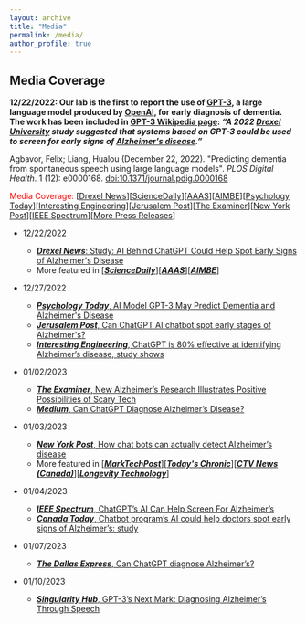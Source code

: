 ```yaml
---
layout: archive
title: "Media"
permalink: /media/
author_profile: true
---
```

Media Coverage
---
**12/22/2022: Our lab is the first to report the use of [GPT-3](https://en.wikipedia.org/wiki/GPT-3), a large language model produced by [OpenAI](https://en.wikipedia.org/wiki/OpenAI), for early diagnosis of dementia. The work has been included in [GPT-3 Wikipedia page](https://en.wikipedia.org/wiki/GPT-3): *“A 2022 [Drexel University](https://en.wikipedia.org/wiki/Drexel_University) study suggested that systems based on GPT-3 could be used to screen for early signs of [Alzheimer's disease](https://en.wikipedia.org/wiki/Alzheimer%27s_disease).”***

Agbavor, Felix; Liang, Hualou (December 22, 2022). "Predicting dementia from spontaneous speech using large language models". *PLOS Digital Health*. 1 (12): e0000168. [doi:10.1371/journal.pdig.0000168](https://doi.org/10.1371/journal.pdig.0000168)

<span style="color:red">Media Coverage:</span> [[Drexel News](https://drexel.edu/news/archive/2022/December/GPT-3-alzheimers-disease)][[ScienceDaily](https://www.sciencedaily.com/releases/2022/12/221222162415.htm)][[AAAS](https://www.eurekalert.org/news-releases/975246)][[AIMBE](https://aimbe.org/college-of-fellows/COF-1440/)][[Psychology Today](https://www.psychologytoday.com/us/blog/the-future-brain/202212/ai-model-gpt-3-may-predict-dementia-and-alzheimers-disease)][[Interesting Engineering](https://interestingengineering.com/innovation/chatgpts-ai-alzheimers-disease-diagnosis)][[Jerusalem Post](https://www.jpost.com/health-and-wellness/mind-and-spirit/article-725929)][[The Examiner](https://www.theexaminernews.com/new-alzheimers-research-illustrates-positive-possibilities-of-scary-tech/)][[New York Post](https://nypost.com/2023/01/03/chat-bots-could-be-key-to-early-alzheimers-detection)][[IEEE Spectrum](https://spectrum.ieee.org/gpt-3-ai-chat-alzheimers)][[More Press Releases](https://plos.altmetric.com/details/140454568/news)]
* 12/22/2022
  - [_**Drexel News**_: Study: AI Behind ChatGPT Could Help Spot Early Signs of Alzheimer's Disease](https://drexel.edu/news/archive/2022/December/GPT-3-alzheimers-disease)
  - More featured in [_**[ScienceDaily](https://www.sciencedaily.com/releases/2022/12/221222162415.htm)**_][_**[AAAS](https://www.eurekalert.org/news-releases/975246)**_][_**[AIMBE](https://aimbe.org/college-of-fellows/COF-1440/)**_]
* 12/27/2022
  - [_**Psychology Today**_, AI Model GPT-3 May Predict Dementia and Alzheimer's Disease](https://www.psychologytoday.com/us/blog/the-future-brain/202212/ai-model-gpt-3-may-predict-dementia-and-alzheimers-disease)
  - [_**Jerusalem Post**_, Can ChatGPT AI chatbot spot early stages of Alzheimer's?](https://www.jpost.com/health-and-wellness/mind-and-spirit/article-725929)
  - [_**Interesting Engineering**_, ChatGPT is 80% effective at identifying Alzheimer’s disease, study shows](https://interestingengineering.com/innovation/chatgpts-ai-alzheimers-disease-diagnosis)

* 01/02/2023
  - [_**The Examiner**_, New Alzheimer’s Research Illustrates Positive Possibilities of Scary Tech](https://www.theexaminernews.com/new-alzheimers-research-illustrates-positive-possibilities-of-scary-tech)
  - [_**Medium**_, Can ChatGPT Diagnose Alzheimer’s Disease?](https://medium.com/predict/can-chatgtp-diagnose-alzheimers-disease-ebf025ea7009)
* 01/03/2023
  - [_**New York Post**_, How chat bots can actually detect Alzheimer’s disease](https://nypost.com/2023/01/03/chat-bots-could-be-key-to-early-alzheimers-detection/)
  - More featured in [_**[MarkTechPost](https://www.marktechpost.com/2023/01/03/drexel-researchers-use-large-language-models-to-predict-dementia-from-spontaneous-speech/)**_][_**[Today's Chronic](https://todayschronic.com/chatgpts-ai-could-help-screen-for-alzheimers-disease/)**_][_**[CTV News (Canada)](https://www.ctvnews.ca/mobile/sci-tech/chatbot-program-s-ai-could-help-doctors-detect-early-signs-of-alzheimer-s-study-1.6215838)**_][_**[Longevity Technology](https://longevity.technology/news/could-the-ai-behind-chatgpt-help-to-detect-early-signs-of-alzheimers/)**_]
* 01/04/2023
  - [_**IEEE Spectrum**_, ChatGPT’s AI Can Help Screen For Alzheimer’s](https://spectrum.ieee.org/gpt-3-ai-chat-alzheimers)
  - [_**Canada Today**_, Chatbot program’s AI could help doctors spot early signs of Alzheimer’s: study](https://canadatoday.news/mb/chatbot-programs-ai-could-help-doctors-spot-early-signs-of-alzheimers-study-94335/)
* 01/07/2023 
  - [_**The Dallas Express**_, Can ChatGPT diagnose Alzheimer’s?](https://dallasexpress.com/health/can-chatgpt-diagnose-alzheimers/)
* 01/10/2023 
  - [_**Singularity Hub**_, GPT-3’s Next Mark: Diagnosing Alzheimer’s Through Speech](https://singularityhub.com/2023/01/10/gpt-3s-next-mark-diagnosing-alzheimers-through-speech/)

